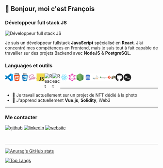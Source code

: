
## 👋 Bonjour, moi c'est François
### Développeur full stack JS
![Développeur full stack JS](https://www.epfl.ch/education/education-and-science-outreach/wp-content/uploads/2020/01/Visuel-Coding-Club-plusieurs-pictos.png)

Je suis un développeur fullstack **JavaScript** spécialisé en **React**.
J’ai concentré mes compétences en Frontend, mais je suis tout à fait capable de travailler sur des projets Backend avec **NodeJS** & **PostgreSQL**.

### Languages et outils

<img align="left" alt="Visual Studio Code" width="26px" src="https://raw.githubusercontent.com/github/explore/80688e429a7d4ef2fca1e82350fe8e3517d3494d/topics/visual-studio-code/visual-studio-code.png" />

<img align="left" alt="HTML5" width="26px" src="https://raw.githubusercontent.com/github/explore/80688e429a7d4ef2fca1e82350fe8e3517d3494d/topics/html/html.png" />

<img align="left" alt="CSS3" width="26px" src="https://raw.githubusercontent.com/github/explore/80688e429a7d4ef2fca1e82350fe8e3517d3494d/topics/css/css.png" />

<img align="left" alt="Sass" width="26px" src="https://raw.githubusercontent.com/github/explore/80688e429a7d4ef2fca1e82350fe8e3517d3494d/topics/sass/sass.png" />

<img align="left" alt="JavaScript" width="26px" src="https://raw.githubusercontent.com/github/explore/80688e429a7d4ef2fca1e82350fe8e3517d3494d/topics/javascript/javascript.png" />

<img align="left" alt="React" width="26px" src="https://img2.freepng.fr/20181122/fzo/kisspng-redux-react-javascript-library-application-softwar-egghead-intro-to-redux-5bf74afc404894.3460027115429332442633.jpg" />

<img align="left" alt="React" width="26px" src="https://upload.wikimedia.org/wikipedia/commons/2/29/Postgresql_elephant.svg" />

<img align="left" alt="React" width="26px" src="https://raw.githubusercontent.com/github/explore/80688e429a7d4ef2fca1e82350fe8e3517d3494d/topics/react/react.png" />

<img align="left" alt="GraphQL" width="26px" src="https://raw.githubusercontent.com/github/explore/80688e429a7d4ef2fca1e82350fe8e3517d3494d/topics/graphql/graphql.png" />

<img align="left" alt="Node.js" width="26px" src="https://raw.githubusercontent.com/github/explore/80688e429a7d4ef2fca1e82350fe8e3517d3494d/topics/nodejs/nodejs.png" />

<img align="left" alt="SQL" width="26px" src="https://raw.githubusercontent.com/github/explore/80688e429a7d4ef2fca1e82350fe8e3517d3494d/topics/sql/sql.png" />

<img align="left" alt="MySQL" width="26px" src="https://raw.githubusercontent.com/github/explore/80688e429a7d4ef2fca1e82350fe8e3517d3494d/topics/mysql/mysql.png" />

<img align="left" alt="MongoDB" width="26px" src="https://raw.githubusercontent.com/github/explore/80688e429a7d4ef2fca1e82350fe8e3517d3494d/topics/mongodb/mongodb.png" />

<img align="left" alt="Git" width="26px" src="https://raw.githubusercontent.com/github/explore/80688e429a7d4ef2fca1e82350fe8e3517d3494d/topics/git/git.png" />

<img align="left" alt="GitHub" width="26px" src="https://raw.githubusercontent.com/github/explore/78df643247d429f6cc873026c0622819ad797942/topics/github/github.png" />

<img align="left" alt="Terminal" width="26px" src="https://raw.githubusercontent.com/github/explore/80688e429a7d4ef2fca1e82350fe8e3517d3494d/topics/terminal/terminal.png" />

<br />
<br />


---

- 🔭 Je travail actuellement sur un projet de NFT dédié à la photo 
- 🌱 J'apprend actuellement **Vue.js**, **Solidity**, Web3

---

### Me contacter

[<img src='https://cdn.jsdelivr.net/npm/simple-icons@3.0.1/icons/github.svg' alt='github' height='40'>](https://github.com/fmar39)  [<img src='https://cdn.jsdelivr.net/npm/simple-icons@3.0.1/icons/linkedin.svg' alt='linkedin' height='40'>](https://www.linkedin.com/in/https://www.linkedin.com/in/fran%C3%A7ois-marc-dev//)  [<img src='https://cdn.jsdelivr.net/npm/simple-icons@3.0.1/icons/icloud.svg' alt='website' height='40'>](https://fmarc-portfolio.web.app/)  

<br />

---

[![Anurag's GitHub stats](https://github-readme-stats.vercel.app/api?username=fmarc39)](https://github.com/anuraghazra/github-readme-stats)

[![Top Langs](https://github-readme-stats.vercel.app/api/top-langs/?username=fmarc39&layout=compact)](https://github.com/anuraghazra/github-readme-stats)



[website]: https://fmarc-portfolio.web.app/
[twitter]: https://twitter.com/fmarc39?s=09
[linkedin]: https://www.linkedin.com/in/fran%C3%A7ois-marc-dev/